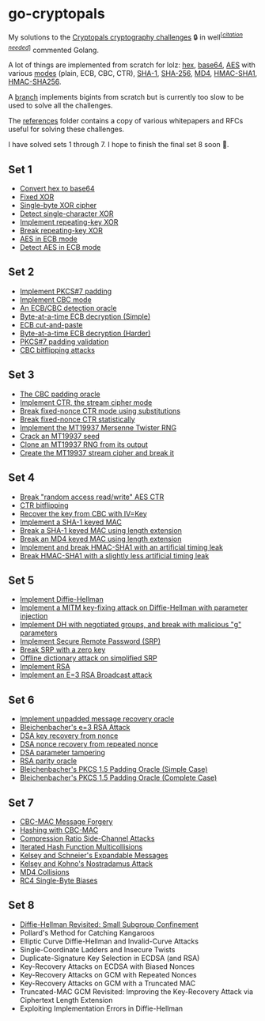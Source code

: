 # go-cryptopals
My solutions to the [Cryptopals cryptography challenges](https://cryptopals.com/) 🔒 in well<sup>[<i>[citation needed]()</i>]</sup> commented Golang.

A lot of things are implemented from scratch for lolz: [hex](encoding/hex), [base64](encoding/base64), [AES](http://www.moserware.com/assets/stick-figure-guide-to-advanced/aes_act_3_scene_02_agreement_576.png) with various [modes](cryptography/aes) (plain, ECB, CBC, CTR), [SHA-1](cryptography/sha1), [SHA-256](cryptography/sha256), [MD4](cryptography/md4), [HMAC-SHA1](cryptography/hmacSha1), [HMAC-SHA256](cryptography/hmacSha256).

A [branch](https://github.com/alokmenghrajani/go-cryptopals/tree/bigint) implements bigints from
scratch but is currently too slow to be used to solve all the challenges.

The [references](references/) folder contains a copy of various whitepapers and
RFCs useful for solving these challenges.

I have solved sets 1 through 7. I hope to finish the final set 8 soon 🤞.

## Set 1
- [Convert hex to base64](set1/challenge1.go)
- [Fixed XOR](set1/challenge2.go)
- [Single-byte XOR cipher](set1/challenge3.go)
- [Detect single-character XOR](set1/challenge4.go)
- [Implement repeating-key XOR](set1/challenge5.go)
- [Break repeating-key XOR](set1/challenge6.go)
- [AES in ECB mode](set1/challenge7.go)
- [Detect AES in ECB mode](set1/challenge8.go)

## Set 2
- [Implement PKCS#7 padding](set2/challenge9.go)
- [Implement CBC mode](set2/challenge10.go)
- [An ECB/CBC detection oracle](set2/challenge11.go)
- [Byte-at-a-time ECB decryption (Simple)](set2/challenge12.go)
- [ECB cut-and-paste](set2/challenge13.go)
- [Byte-at-a-time ECB decryption (Harder)](set2/challenge14.go)
- [PKCS#7 padding validation](set2/challenge15.go)
- [CBC bitflipping attacks](set2/challenge16.go)

## Set 3
- [The CBC padding oracle](set3/challenge17.go)
- [Implement CTR, the stream cipher mode](set3/challenge18.go)
- [Break fixed-nonce CTR mode using substitutions](set3/challenge19.go)
- [Break fixed-nonce CTR statistically](set3/challenge20.go)
- [Implement the MT19937 Mersenne Twister RNG](set3/challenge21.go)
- [Crack an MT19937 seed](set3/challenge22.go)
- [Clone an MT19937 RNG from its output](set3/challenge23.go)
- [Create the MT19937 stream cipher and break it](set3/challenge24.go)

## Set 4
- [Break "random access read/write" AES CTR](set4/challenge25.go)
- [CTR bitflipping](set4/challenge26.go)
- [Recover the key from CBC with IV=Key](set4/challenge27.go)
- [Implement a SHA-1 keyed MAC](set4/challenge28.go)
- [Break a SHA-1 keyed MAC using length extension](set4/challenge29.go)
- [Break an MD4 keyed MAC using length extension](set4/challenge30.go)
- [Implement and break HMAC-SHA1 with an artificial timing leak](set4/challenge31.go)
- [Break HMAC-SHA1 with a slightly less artificial timing leak](set4/challenge32.go)

## Set 5
- [Implement Diffie-Hellman](set5/challenge33.go)
- [Implement a MITM key-fixing attack on Diffie-Hellman with parameter injection](set5/challenge34.go)
- [Implement DH with negotiated groups, and break with malicious "g" parameters](set5/challenge35.go)
- [Implement Secure Remote Password (SRP)](set5/challenge36.go)
- [Break SRP with a zero key](set5/challenge37.go)
- [Offline dictionary attack on simplified SRP](set5/challenge38.go)
- [Implement RSA](set5/challenge39.go)
- [Implement an E=3 RSA Broadcast attack](set5/challenge40.go)

## Set 6
- [Implement unpadded message recovery oracle](set6/challenge41.go)
- [Bleichenbacher's e=3 RSA Attack](set6/challenge42.go)
- [DSA key recovery from nonce](set6/challenge43.go)
- [DSA nonce recovery from repeated nonce](set6/challenge44.go)
- [DSA parameter tampering](set6/challenge45.go)
- [RSA parity oracle](set6/challenge46.go)
- [Bleichenbacher's PKCS 1.5 Padding Oracle (Simple Case)](set6/challenge47.go)
- [Bleichenbacher's PKCS 1.5 Padding Oracle (Complete Case)](set6/challenge48.go)

## Set 7
- [CBC-MAC Message Forgery](set7/challenge49.go)
- [Hashing with CBC-MAC](set7/challenge50.go)
- [Compression Ratio Side-Channel Attacks](set7/challenge51.go)
- [Iterated Hash Function Multicollisions](set7/challenge52.go)
- [Kelsey and Schneier's Expandable Messages](set7/challenge53.go)
- [Kelsey and Kohno's Nostradamus Attack](set7/challenge54.go)
- [MD4 Collisions](set7/challenge55.go)
- [RC4 Single-Byte Biases](set7/challenge56.go)

## Set 8
- [Diffie-Hellman Revisited: Small Subgroup Confinement](set8/challenge57.go)
- Pollard's Method for Catching Kangaroos
- Elliptic Curve Diffie-Hellman and Invalid-Curve Attacks
- Single-Coordinate Ladders and Insecure Twists
- Duplicate-Signature Key Selection in ECDSA (and RSA)
- Key-Recovery Attacks on ECDSA with Biased Nonces
- Key-Recovery Attacks on GCM with Repeated Nonces
- Key-Recovery Attacks on GCM with a Truncated MAC
- Truncated-MAC GCM Revisited: Improving the Key-Recovery Attack via Ciphertext Length Extension
- Exploiting Implementation Errors in Diffie-Hellman
